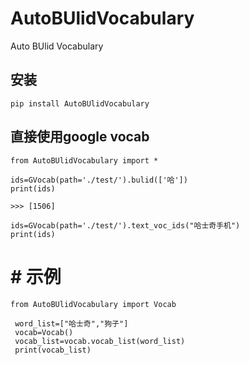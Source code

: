 # AutoBUlidVocabulary
Auto BUlid Vocabulary

## 安装
```
pip install AutoBUlidVocabulary

```


## 直接使用google vocab

```
from AutoBUlidVocabulary import *

ids=GVocab(path='./test/').bulid(['哈'])
print(ids)

>>> [1506]

ids=GVocab(path='./test/').text_voc_ids("哈士奇手机")
print(ids)
```

# # 示例
```
from AutoBUlidVocabulary import Vocab

 word_list=["哈士奇","狗子"]
 vocab=Vocab()
 vocab_list=vocab.vocab_list(word_list)
 print(vocab_list)



```
